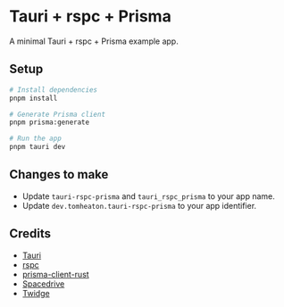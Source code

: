 # Tauri + rspc + Prisma

A minimal Tauri + rspc + Prisma example app.

## Setup

```bash
# Install dependencies
pnpm install

# Generate Prisma client
pnpm prisma:generate

# Run the app
pnpm tauri dev
```

## Changes to make

- Update `tauri-rspc-prisma` and `tauri_rspc_prisma` to your app name.
- Update `dev.tomheaton.tauri-rspc-prisma` to your app identifier.

## Credits

- [Tauri](https://github.com/tauri-apps/tauri)
- [rspc](https://github.com/oscartbeaumont/rspc)
- [prisma-client-rust](https://github.com/Brendonovich/prisma-client-rust)
- [Spacedrive](https://github.com/spacedriveapp/spacedrive)
- [Twidge](https://github.com/twidgeapp/twidge)

